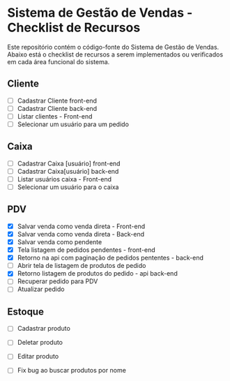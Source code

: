 # Sistema de Gestão de Vendas - Checklist de Recursos

Este repositório contém o código-fonte do Sistema de Gestão de Vendas. Abaixo está o checklist de recursos a serem implementados ou verificados em cada área funcional do sistema.

## Cliente
- [ ] Cadastrar Cliente front-end
- [ ] Cadastrar Cliente back-end
- [ ] Listar clientes - Front-end
- [ ] Selecionar um usuário para um pedido

## Caixa
- [ ] Cadastrar Caixa [usuário] front-end
- [ ] Cadastrar Caixa[usuário] back-end
- [ ] Listar usuários caixa - Front-end
- [ ] Selecionar um usuário para o caixa

## PDV
- [x] Salvar venda como venda direta - Front-end
- [x] Salvar venda como venda direta - Back-end
- [x] Salvar venda como pendente
- [x] Tela listagem de pedidos pendentes - front-end
- [x] Retorno na api com paginação de pedidos pententes - back-end
- [ ] Abrir tela de listagem de produtos de pedido
- [x] Retorno listagem de produtos do pedido - api back-end
- [ ] Recuperar pedido para PDV
- [ ] Atualizar pedido

## Estoque
- [ ] Cadastrar produto
- [ ] Deletar produto
- [ ] Editar produto
- [ ] Fix bug ao buscar produtos por nome


